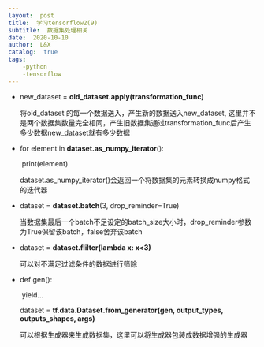 ```yaml
---
layout:  post
title:  学习tensorflow2(9)
subtitle:  数据集处理相关
date:  2020-10-10
author:  L&X
catalog:  true
tags:
    -python
    -tensorflow
---
```


* new_dataset = **old_dataset.apply(transformation_func)**

  将old_dataset 的每一个数据送入，产生新的数据送入new_dataset, 这里并不是两个数据集数量完全相同，产生旧数据集通过transformation_func后产生多少数据new_dataset就有多少数据

* for element  in **dataset.as_numpy_iterator**():

  ​	print(element)

  dataset.as_numpy_iterator()会返回一个将数据集的元素转换成numpy格式的迭代器

* dataset = **dataset.batch**(3, drop_reminder=True)

  当数据集最后一个batch不足设定的batch_size大小时，drop_reminder参数为True保留该batch，false舍弃该batch

* dataset = **dataset.flilter(lambda x: x<3)**

  可以对不满足过滤条件的数据进行筛除

* def gen():

  ​	yield...

  dataset = **tf.data.Dataset.from_generator(gen, output_types, outputs_shapes, args)**

  可以根据生成器来生成数据集，这里可以将生成器包装成数据增强的生成器

  

